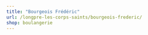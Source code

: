 ```yaml
---
title: "Bourgeois Frédéric"
url: /longpre-les-corps-saints/bourgeois-frederic/
shop: boulangerie
---
```

